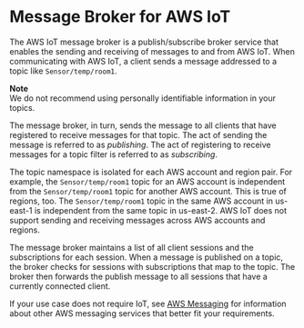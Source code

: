 # Message Broker for AWS IoT<a name="iot-message-broker"></a>

The AWS IoT message broker is a publish/subscribe broker service that enables the sending and receiving of messages to and from AWS IoT\. When communicating with AWS IoT, a client sends a message addressed to a topic like `Sensor/temp/room1`\.

**Note**  
We do not recommend using personally identifiable information in your topics\.

The message broker, in turn, sends the message to all clients that have registered to receive messages for that topic\. The act of sending the message is referred to as *publishing*\. The act of registering to receive messages for a topic filter is referred to as *subscribing*\.

The topic namespace is isolated for each AWS account and region pair\. For example, the `Sensor/temp/room1` topic for an AWS account is independent from the `Sensor/temp/room1` topic for another AWS account\. This is true of regions, too\. The `Sensor/temp/room1` topic in the same AWS account in us\-east\-1 is independent from the same topic in us\-east\-2\. AWS IoT does not support sending and receiving messages across AWS accounts and regions\.

The message broker maintains a list of all client sessions and the subscriptions for each session\. When a message is published on a topic, the broker checks for sessions with subscriptions that map to the topic\. The broker then forwards the publish message to all sessions that have a currently connected client\.

If your use case does not require IoT, see [AWS Messaging](https://aws.amazon.com/messaging/) for information about other AWS messaging services that better fit your requirements\.